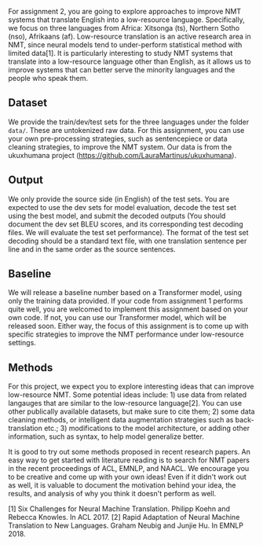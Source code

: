 For assignment 2, you are going to explore approaches to improve NMT systems that translate English into a low-resource language. Specifically, we focus on three languages from Africa: Xitsonga (ts), Northern Sotho (nso), Afrikaans (af). Low-resource translation is an active research area in NMT, since neural models tend to under-perform statistical method with limited data[1]. It is particularly interesting to study NMT systems that translate into a low-resource language other than English, as it allows us to improve systems that can better serve the minority languages and the people who speak them.   

## Dataset

We provide the train/dev/test sets for the three languages under the folder `data/`. These are untokenized raw data. For this assignment, you can use your own pre-processing strategies, such as sentencepiece or data cleaning strategies, to improve the NMT system. Our data is from the ukuxhumana project (https://github.com/LauraMartinus/ukuxhumana).

## Output

We only provide the source side (in English) of the test sets. You are expected to use the dev sets for model evaluation, decode the test set using the best model, and submit the decoded outputs (You should document the dev set BLEU scores, and its corresponding test decoding files. We will evaluate the test set performance). The format of the test set decoding should be a standard text file, with one translation sentence per line and in the same order as the source sentences.

## Baseline

We will release a baseline number based on a Transformer model, using only the training data provided. If your code from assignment 1 performs quite well, you are welcomed to implement this assignment based on your own code. If not, you can use our Transformer model, which will be released soon. Either way, the focus of this assignment is to come up with specific strategies to improve the NMT performance under low-resource settings.   
 
## Methods

For this project, we expect you to explore interesting ideas that can improve low-resource NMT. Some potential ideas include: 1) use data from related langauges that are similar to the low-resource language[2]. You can use other publically available datasets, but make sure to cite them; 2) some data cleaning methods, or intelligent data augmentation strategies such as back-translation etc.; 3) modifications to the model architecture, or adding other information, such as syntax, to help model generalize better.  

It is good to try out some methods proposed in recent research papers. An easy way to get started with literature reading is to search for NMT papers in the recent proceedings of ACL, EMNLP, and NAACL. We encourage you to be creative and come up with your own ideas! Even if it didn't work out as well, it is valuable to document the motivation behind your idea, the results, and analysis of why you think it doesn't perform as well.

[1] Six Challenges for Neural Machine Translation. Philipp Koehn and Rebecca Knowles. In ACL 2017.
[2] Rapid Adaptation of Neural Machine Translation to New Languages. Graham Neubig and Junjie Hu. In EMNLP 2018.
